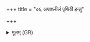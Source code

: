 +++
title = "०६ अपाश्लीलं पृथिवी हन्तु"

+++
<details><summary>मूलम् (GR)</summary>

+++(PSK 20.19.6)+++अपाश्लीलं पृथिवी हन्तु यत् पदोर्  
अप हस्तयोर् वरुणो मित्रो अर्यमा ।  
अपादित्या अनुमती रराणाः  
प्र णः सुवात् सविता सौभगाय ॥
</details>